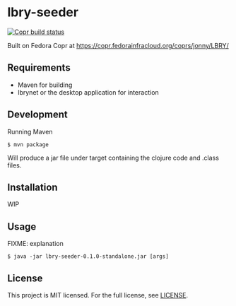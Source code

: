 # lbry-seeder

[![Copr build status](https://copr.fedorainfracloud.org/coprs/jonny/LBRY/package/lbry-seeder/status_image/last_build.png)](https://copr.fedorainfracloud.org/coprs/jonny/LBRY/package/lbry-seeder/)

Built on Fedora Copr at https://copr.fedorainfracloud.org/coprs/jonny/LBRY/

## Requirements

  * Maven for building
  * lbrynet or the desktop application for interaction

## Development

Running Maven

    $ mvn package

Will produce a jar file under target containing the clojure code and .class files.


## Installation

WIP

## Usage

FIXME: explanation

    $ java -jar lbry-seeder-0.1.0-standalone.jar [args]

## License

This project is MIT licensed. For the full license, see [LICENSE](LICENSE).
